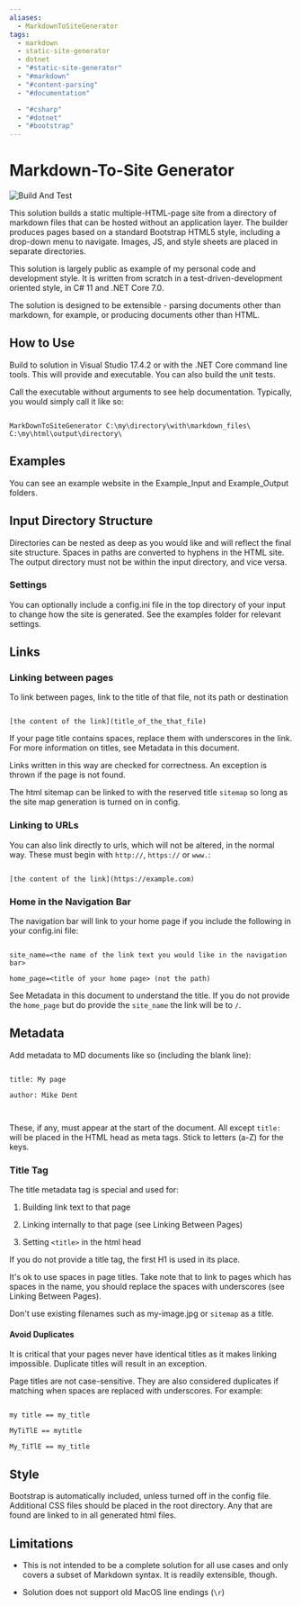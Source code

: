 ```yaml
---
aliases:
  - MarkdownToSiteGenerator
tags:
  - markdown
  - static-site-generator
  - dotnet
  - "#static-site-generator"
  - "#markdown"
  - "#content-parsing"
  - "#documentation"

  - "#csharp"
  - "#dotnet"
  - "#bootstrap"
---
```

# Markdown-To-Site Generator



![Build And Test](https://github.com/LeeReid1/MarkdownToSiteGenerator/actions/workflows/dotnet.yml/badge.svg)



This solution builds a static multiple-HTML-page site from a directory of markdown files that can be hosted without an application layer. The builder produces pages based on a standard Bootstrap HTML5 style, including a drop-down menu to navigate. Images, JS, and style sheets are placed in separate directories.



This solution is largely public as example of my personal code and development style. It is written from scratch in a test-driven-development oriented style, in C# 11 and .NET Core 7.0. 



The solution is designed to be extensible - parsing documents other than markdown, for example, or producing documents other than HTML. 



## How to Use



Build to solution in Visual Studio 17.4.2 or with the .NET Core command line tools. This will provide and executable. You can also build the unit tests.



Call the executable without arguments to see help documentation. Typically, you would simply call it like so:



```

MarkDownToSiteGenerator C:\my\directory\with\markdown_files\ C:\my\html\output\directory\

```



## Examples



You can see an example website in the Example_Input and Example_Output folders.



## Input Directory Structure



Directories can be nested as deep as you would like and will reflect the final site structure. Spaces in paths are converted to hyphens in the HTML site. The output directory must not be within the input directory, and vice versa.



### Settings



You can optionally include a config.ini file in the top directory of your input to change how the site is generated. See the examples folder for relevant settings.



## Links





### Linking between pages



To link between pages, link to the title of that file, not its path or destination

```

[the content of the link](title_of_the_that_file)

```



If your page title contains spaces, replace them with underscores in the link. For more information on titles, see Metadata in this document.



Links written in this way are checked for correctness. An exception is thrown if the page is not found.



The html sitemap can be linked to with the reserved title `sitemap` so long as the site map generation is turned on in config.



### Linking to URLs



You can also link directly to urls, which will not be altered, in the normal way. These must begin with `http://`, `https://` or `www.`:



```

[the content of the link](https://example.com)

```





### Home in the Navigation Bar



The navigation bar will link to your home page if you include the following in your config.ini file:



```

site_name=<the name of the link text you would like in the navigation bar>

home_page=<title of your home page> (not the path)

```



See Metadata in this document to understand the title. If you do not provide the `home_page` but do provide the `site_name` the link will be to `/`.





## Metadata



Add metadata to MD documents like so (including the blank line):

```

title: My page

author: Mike Dent



```



These, if any, must appear at the start of the document. All except `title:` will be placed in the HTML head as meta tags. Stick to letters (a-Z) for the keys.



### Title Tag



The title metadata tag is special and used for:



1. Building link text to that page

1. Linking internally to that page (see Linking Between Pages)

1. Setting `<title>` in the html head



If you do not provide a title tag, the first H1 is used in its place.



It's ok to use spaces in page titles. Take note that to link to pages which has spaces in the name, you should replace the spaces with underscores (see Linking Between Pages).



Don't use existing filenames such as my-image.jpg or `sitemap` as a title.



#### Avoid Duplicates

It is critical that your pages never have identical titles as it makes linking impossible. Duplicate titles will result in an exception.



Page titles are not case-sensitive. They are also considered duplicates if matching when spaces are replaced with underscores. For example:



```

my title == my_title

MyTiTlE == mytitle

My_TiTlE == my_title

```



## Style



Bootstrap is automatically included, unless turned off in the config file. Additional CSS files should be placed in the root directory. Any that are found are linked to in all generated html files.



## Limitations



* This is not intended to be a complete solution for all use cases and only covers a subset of Markdown syntax. It is readily extensible, though.

* Solution does not support old MacOS line endings (`\r`)